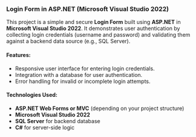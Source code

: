 ### Login Form in ASP.NET (Microsoft Visual Studio 2022)

This project is a simple and secure **Login Form** built using **ASP.NET** in **Microsoft Visual Studio 2022**. It demonstrates user authentication by collecting login credentials (username and password) and validating them against a backend data source (e.g., SQL Server). 

#### Features:
- Responsive user interface for entering login credentials.
- Integration with a database for user authentication.
- Error handling for invalid or incomplete login attempts.

#### Technologies Used:
- **ASP.NET Web Forms or MVC** (depending on your project structure)
- **Microsoft Visual Studio 2022**
- **SQL Server** for backend database
- **C#** for server-side logic
